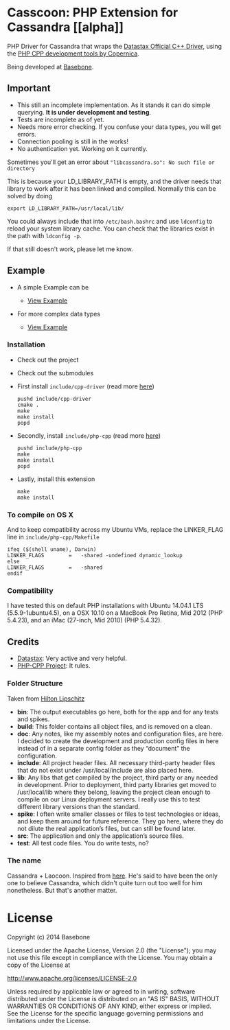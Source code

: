Casscoon: PHP Extension for Cassandra [[alpha]]
===============================================

PHP Driver for Cassandra that wraps the [Datastax Official C++ Driver](https://github.com/datastax/cpp-driver), using the [PHP CPP development tools by Copernica](https://github.com/CopernicaMarketingSoftware/PHP-CPP). 

Being developed at [Basebone](http://basebone.com).

## Important

- This still an incomplete implementation. As it stands it can do simple querying. **It is under development and testing**.
- Tests are incomplete as of yet.
- Needs more error checking. If you confuse your data types, you will get errors.
- Connection pooling is still in the works!
- No authentication yet. Working on it currently.

Sometimes you'll get an error about `"libcassandra.so": No such file or directory`

This is because your LD_LIBRARY_PATH is empty, and the driver needs that library to work after it has been linked and compiled. Normally this can be solved by doing

	export LD_LIBRARY_PATH=/usr/local/lib/

You could always include that into `/etc/bash.bashrc` and use `ldconfig` to reload your system library cache. You can check that the libraries exist in the path with `ldconfig -p`.

If that still doesn't work, please let me know.

## Example

- A simple Example can be
	- [View Example](https://github.com/charlydagos/casscoon/blob/master/spike/simple_cql_test.php)

- For more complex data types
	- [View Example](https://github.com/charlydagos/casscoon/blob/master/spike/complex_cql_test.php)

### Installation

+ Check out the project
+ Check out the submodules
+ First install `include/cpp-driver` (read more [here](https://github.com/datastax/cpp-driver#building))

	```
	pushd include/cpp-driver
	cmake .
	make 
	make install
	popd
	```
+ Secondly, install `include/php-cpp` (read more [here](http://www.php-cpp.com/documentation/install))

	```
	pushd include/php-cpp
	make
	make install
	popd
	```
+ Lastly, install this extension

	```
	make
	make install
	```

### To compile on OS X 

And to keep compatibility across my Ubuntu VMs, replace the LINKER_FLAG line in `include/php-cpp/Makefile`

	ifeq ($(shell uname), Darwin)
	LINKER_FLAGS        =   -shared -undefined dynamic_lookup
	else
	LINKER_FLAGS        =   -shared
	endif

### Compatibility

I have tested this on default PHP installations with Ubuntu 14.04.1 LTS (5.5.9-1ubuntu4.5), on a OSX 10.10 on a MacBook Pro Retina, Mid 2012 (PHP 5.4.23), and an iMac (27-inch, Mid 2010) (PHP 5.4.32).

## Credits

+ [Datastax](https://github.com/datastax/): Very active and very helpful.
+ [PHP-CPP Project](https://github.com/CopernicaMarketingSoftware/PHP-CPP): It rules.

### Folder Structure

Taken from [Hilton Lipschitz](http://hiltmon.com/blog/2013/07/03/a-simple-c-plus-plus-project-structure/)

+ **bin**: The output executables go here, both for the app and for any tests and spikes.
+ **build**: This folder contains all object files, and is removed on a clean.
+ **doc**: Any notes, like my assembly notes and configuration files, are here. I decided to create the development and production config files in here instead of in a separate config folder as they “document” the configuration.
+ **include**: All project header files. All necessary third-party header files that do not exist under /usr/local/include are also placed here.
+ **lib**: Any libs that get compiled by the project, third party or any needed in development. Prior to deployment, third party libraries get moved to /usr/local/lib where they belong, leaving the project clean enough to compile on our Linux deployment servers. I really use this to test different library versions than the standard.
+ **spike**: I often write smaller classes or files to test technologies or ideas, and keep them around for future reference. They go here, where they do not dilute the real application’s files, but can still be found later.
+ **src**: The application and only the application’s source files.
+ **test**: All test code files. You do write tests, no?

### The name

Cassandra + Laocoon. Inspired from [here](http://ancienthistory.about.com/od/aeneadcharacters/ss/062309AeneidCharcters.htm). He's said to have been the only one to believe Cassandra, which didn't quite turn out too well for him nonetheless. But that's another matter.

# License
Copyright (c) 2014 Basebone

Licensed under the Apache License, Version 2.0 (the "License");
you may not use this file except in compliance with the License.
You may obtain a copy of the License at

http://www.apache.org/licenses/LICENSE-2.0

Unless required by applicable law or agreed to in writing, software
distributed under the License is distributed on an "AS IS" BASIS,
WITHOUT WARRANTIES OR CONDITIONS OF ANY KIND, either express or implied.
See the License for the specific language governing permissions and
limitations under the License.
